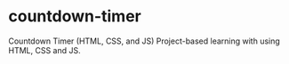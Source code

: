 # countdown-timer
Countdown Timer (HTML, CSS, and JS)
Project-based learning with using HTML, CSS and JS.
